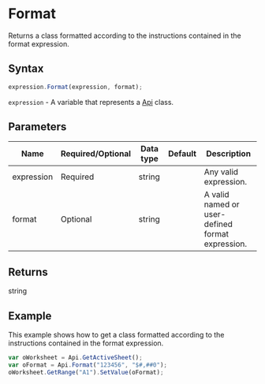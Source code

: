 # Format

Returns a class formatted according to the instructions contained in the format expression.

## Syntax

```javascript
expression.Format(expression, format);
```

`expression` - A variable that represents a [Api](../Api.md) class.

## Parameters

| **Name** | **Required/Optional** | **Data type** | **Default** | **Description** |
| ------------- | ------------- | ------------- | ------------- | ------------- |
| expression | Required | string |  | Any valid expression. |
| format | Optional | string |  | A valid named or user-defined format expression. |

## Returns

string

## Example

This example shows how to get a class formatted according to the instructions contained in the format expression.

```javascript editor-xlsx
var oWorksheet = Api.GetActiveSheet();
var oFormat = Api.Format("123456", "$#,##0");
oWorksheet.GetRange("A1").SetValue(oFormat);
```
